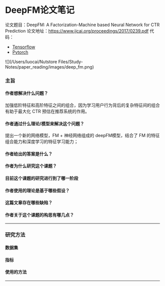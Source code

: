 # DeepFM论文笔记

论文题目：DeepFM: A Factorization-Machine based Neural Network for CTR Prediction
论文地址：https://www.ijcai.org/proceedings/2017/0239.pdf
代码：

- [Tensorflow](https://github.com/ChenglongChen/tensorflow-DeepFM)
- [Pytorch](https://github.com/nzc/dnn_ctr)

![](/Users/luocai/Nutstore Files/Study-Notes/paper_reading/images/deep_fm.png)

### 主旨
#### 作者想解决什么问题？
加强低阶特征和高阶特征之间的组合，因为学习用户行为背后的复杂特征间的组合有助于最大化 CTR 预估在推荐系统的作用。



#### 作者通过什么理论/模型来解决这个问题？

提出一个新的网络模型，FM + 神经网络组成的 deepFM模型，结合了 FM 的特征组合能力和深度学习的特征学习能力；

#### 作者给出的答案是什么？





#### 作者为什么研究这个课题？






#### 目前这个课题的研究进行到了哪一阶段




#### 作者使用的理论是基于哪些假设？





#### 这篇文章存在哪些缺陷？





#### 作者关于这个课题的构思有哪几点？



---

### 研究方法
#### 数据集



#### 指标



#### 使用的方法



------

